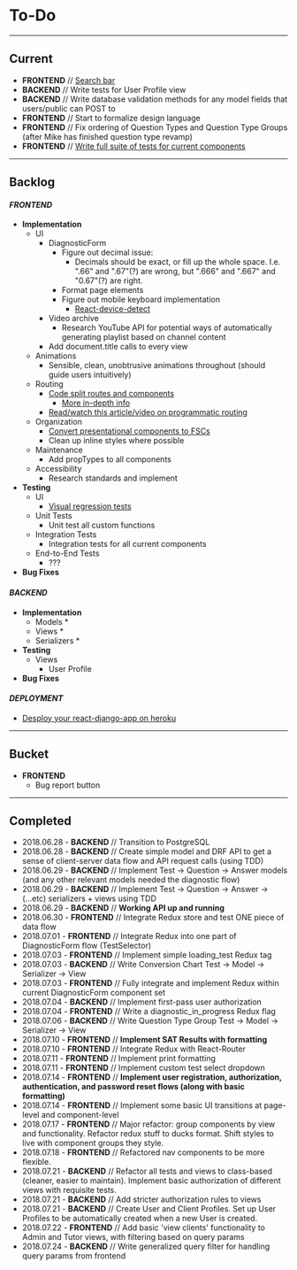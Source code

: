 # **To-Do**

---

## **Current**

* **FRONTEND** // [Search bar](https://dev.to/sage911/how-to-write-a-search-component-with-suggestions-in-react-d20)
* **BACKEND** // Write tests for User Profile view
* **BACKEND** // Write database validation methods for any model fields that users/public can POST to
* **FRONTEND** // Start to formalize design language
* **FRONTEND** // Fix ordering of Question Types and Question Type Groups (after Mike has finished question type revamp)
* **FRONTEND** // [Write full suite of tests for current components](https://www.robinwieruch.de/react-testing-tutorial/)

---

## **Backlog**

#### **_FRONTEND_**

* **Implementation**
  * UI
    * DiagnosticForm
      * Figure out decimal issue:
        * Decimals should be exact, or fill up the whole space. I.e. ".66" and ".67"(?) are wrong, but ".666" and ".667" and "0.67"(?) are right.
      * Format page elements
      * Figure out mobile keyboard implementation
        * [React-device-detect](https://www.npmjs.com/package/react-device-detect)
    * Video archive
      * Research YouTube API for potential ways of automatically generating playlist based on channel content
    * Add document.title calls to every view
  * Animations
    * Sensible, clean, unobtrusive animations throughout (should guide users intuitively)
  * Routing
    * [Code split routes and components](https://github.com/jamiebuilds/react-loadable)
      * [More in-depth info](https://tylermcginnis.com/react-router-code-splitting/)
    * [Read/watch this article/video on programmatic routing](https://tylermcginnis.com/react-router-programmatically-navigate/)
  * Organization
    * [Convert presentational components to FSCs](https://javascriptplayground.com/functional-stateless-components-react/)
    * Clean up inline styles where possible
  * Maintenance
    * Add propTypes to all components
  * Accessibility
    * Research standards and implement
* **Testing**
  * UI
    * [Visual regression tests](https://www.robinwieruch.de/visual-regression-testing-react-storybook/)
  * Unit Tests
    * Unit test all custom functions
  * Integration Tests
    * Integration tests for all current components
  * End-to-End Tests
    * ???
* **Bug Fixes**

#### **_BACKEND_**

* **Implementation**
  * Models \*
  * Views \*
  * Serializers \*
* **Testing**
  * Views
    * User Profile
* **Bug Fixes**

#### **_DEPLOYMENT_**

* [Desploy your react-django-app on heroku](https://medium.com/@nicholaskajoh/deploy-your-react-django-app-on-heroku-335af9dab8a3)

---

## **Bucket**

* **FRONTEND**
  * Bug report button

---

## **Completed**

* 2018.06.28 - **BACKEND** // Transition to PostgreSQL
* 2018.06.28 - **BACKEND** // Create simple model and DRF API to get a sense of client-server data flow and API request calls (using TDD)
* 2018.06.29 - **BACKEND** // Implement Test -> Question -> Answer models (and any other relevant models needed the diagnostic flow)
* 2018.06.29 - **BACKEND** // Implement Test -> Question -> Answer -> (...etc) serializers + views using TDD
* 2018.06.29 - **BACKEND** // **Working API up and running**
* 2018.06.30 - **FRONTEND** // Integrate Redux store and test ONE piece of data flow
* 2018.07.01 - **FRONTEND** // Integrate Redux into one part of DiagnosticForm flow (TestSelector)
* 2018.07.03 - **FRONTEND** // Implement simple loading_test Redux tag
* 2018.07.03 - **BACKEND** // Write Conversion Chart Test -> Model -> Serializer -> View
* 2018.07.03 - **FRONTEND** // Fully integrate and implement Redux within current DiagnosticForm component set
* 2018.07.04 - **BACKEND** // Implement first-pass user authorization
* 2018.07.04 - **FRONTEND** // Write a diagnostic_in_progress Redux flag
* 2018.07.06 - **BACKEND** // Write Question Type Group Test -> Model -> Serializer -> View
* 2018.07.10 - **FRONTEND** // **Implement SAT Results with formatting**
* 2018.07.10 - **FRONTEND** // Integrate Redux with React-Router
* 2018.07.11 - **FRONTEND** // Implement print formatting
* 2018.07.11 - **FRONTEND** // Implement custom test select dropdown
* 2018.07.14 - **FRONTEND** // **Implement user registration, authorization, authentication, and password reset flows (along with basic formatting)**
* 2018.07.14 - **FRONTEND** // Implement some basic UI transitions at page-level and component-level
* 2018.07.17 - **FRONTEND** // Major refactor: group components by view and functionality. Refactor redux stuff to ducks format. Shift styles to live with component groups they style.
* 2018.07.18 - **FRONTEND** // Refactored nav components to be more flexible.
* 2018.07.21 - **BACKEND** // Refactor all tests and views to class-based (cleaner, easier to maintain). Implement basic authorization of different views with requisite tests.
* 2018.07.21 - **BACKEND** // Add stricter authorization rules to views
* 2018.07.21 - **BACKEND** // Create User and Client Profiles. Set up User Profiles to be automatically created when a new User is created.
* 2018.07.22 - **FRONTEND** // Add basic 'view clients' functionality to Admin and Tutor views, with filtering based on query params
* 2018.07.24 - **BACKEND** // Write generalized query filter for handling query params from frontend
